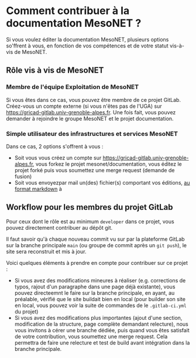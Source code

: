 # Comment contribuer à la documentation MesoNET ? 

Si vous voulez éditer la documentation MesoNET, plusieurs options so'ffrent à vous, en fonction de vos compétences et de votre statut vis-à-vis de MesoNET. 

## Rôle vis à vis de MesoNET

### Membre de l'équipe Exploitation de MesoNET

Si vous êtes dans ce cas, vous pouvez être membre de ce projet GitLab. Créez-vous un compte externe (si vous n'êtes pas de l'UGA) sur https://gricad-gitlab.univ-grenoble-alpes.fr. Une fois fait, vous pouvez demander à rejoindre le groupe MesoNET et le projet documentation. 

### Simple utilisateur des infrastructures et services MesoNET

Dans ce cas, 2 options s'offrent à vous : 
- Soit vous vous créez un compte sur https://gricad-gitlab.univ-grenoble-alpes.fr, vous forkez le projet mesonet/documentation, vous éditez le projet forké puis vous soumettez une merge request (demande de fusion)
- Soit vous envoyezpar mail un(des) fichier(s) comportant vos éditions, [au format markdown](https://about.gitlab.com/handbook/markdown-guide/) à 

## Workflow pour les membres du projet GitLab 

Pour ceux dont le rôle est au minimum `developer` dans ce projet, vous pouvez directement contribuer au dépôt git. 

Il faut savoir qu'à chaque nouveau commit vu sur par la plateforme GitLab sur la branche principale `main` (ou groupe de commit après un `git push`), le site sera reconstruit et mis à jour. 

Voici quelques éléments à prendre en compte pour contribuer sur ce projet : 
- Si vous avez des modifications mineures à réaliser (e.g. corrections de typos, rajout d'un paragraphe dans une page déjà existante), vous pouvez directeemnt le faire sur la branche principale, en ayant, au préalable, vérifié que le site buildait bien en local (pour builder son site en local, vous pouvez voir la suite de commandes de le `.gitlab-ci.yml` du projet)
- Si vous avez des modifications plus importantes (ajout d'une section, modification de la structure, page complète demandant relecture), nous vous invitons à cérer une branche dédiée, puis quand vous êtes satisfait de votre contribution, vous soumettez une merge request. Cela permettra de faire une relecture et test de build avant intégration dans la branche principale. 

